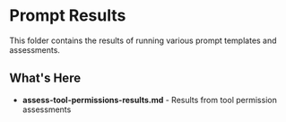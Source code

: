 # Prompt Results

This folder contains the results of running various prompt templates and assessments.

## What's Here

- **assess-tool-permissions-results.md** - Results from tool permission assessments
